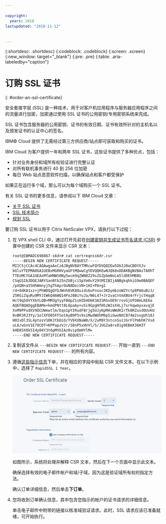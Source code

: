 ```yaml
---

copyright:
  years: 2018
lastupdated: "2018-11-12"


---
```


{:shortdesc: .shortdesc}
{:codeblock: .codeblock}
{:screen: .screen}
{:new_window: target="_blank"}
{:pre: .pre}
{:table: .aria-labeledby="caption"}

# 订购 SSL 证书
{: #order-an-ssl-certificate}

安全套接字层 (SSL) 是一种技术，用于对客户机应用程序与服务器应用程序之间的流量进行加密，加密通过使用 SSL 证书的公用密钥/专用密钥系统来完成。

SSL 证书包含服务器的公用密钥、证书的有效日期、证书有效所针对的主机名以及颁发证书的认证中心的签名。

IBM© Cloud 提供了无需经过第三方供应商/站点即可获取和购买的证书。

IBM Cloud 为客户提供一年和两年 SSL 证书，这些证书提供了多种优点，包括：

* 针对业务身份和域所有权验证进行完整认证
* 对所有联机事务进行 40 到 256 位加密
* 每日 Web 站点恶意软件扫描，以确保站点和客户都受保护

如果正在运行多个域，那么可以为每个域购买一个 SSL 证书。

有关 SSL 证书的更多信息，请参阅以下 IBM Cloud 文章：

* [关于 SSL 证书](/docs/infrastructure/ssl-certificates?topic=ssl-certificates-about-ssl-certificates)
* [SSL 技术简介](/docs/infrastructure/ssl-certificates?topic=ssl-certificates-introduction-to-ssl-technology)
* [规划 SSL](/docs/infrastructure/ssl-certificates?topic=ssl-certificates-planning-for-ssl)


要订购 SSL 证书以用于 Citrix NetScaler VPX，请执行以下过程：

1.	在 VPX shell CLI 中，通过打开先前在[创建密钥并生成证书签名请求 (CSR)](/docs/infrastructure/citrix-netscaler-vpx?topic=citrix-netscaler-vpx-create-keys-and-generate-the-certificate-signing-request-csr-) 步骤中创建的 CSR 文件来显示 CSR 文本：

	```
	root@IBMADC690867-s6dr# cat certreqnss6dr.csr
	-----BEGIN NEW CERTIFICATE REQUEST-----
	MIIC5jCCAc4CAQAwgaAxCzAJBgNVBAYTMRcwFQYDVQQIEw5Ob3J0aCBDYXJv
	bGluYTEPMA0GA1UEBxMGRHVyaGFtMQwwCgYDVQQKEwNJQk0xDDAKBgNVBAsTA0hT
	TTEoMCYGA1UEAxMfaHNW50Ny5wcm9qZWN0Z29sZGZpbmNoLm5ldDEhMB8G
	CSqGSIb3DQEJARYSanBtb25nZUBjci5pYm0uY29tMIIBIjANBgkqhkiG9w0BAQEF
	/pXQN+a55HhWmnyj5gThAprOoN8DeiVN+1HI+PA+g1
	r4+8dKA1xz+jPhWDQgQYb3Wnh8VK8Ouids6uFnsoc3KDymbzoWZYctp8PA6uBzJ/
	25RGiZquRu9MYJIWkQ46WQ14PoJ8BiYuJa/N6L47+Jr2vaCntmXBU4rFrjctHqq8
	Hct9q5OVYXbYLQB+MM3gYyyFBQpZ1sHZD4D6K3AISRGsOE9rrovGjUfO8mLKE6a
	AQEFBQADggEBAMe+kmdPNtt8LOpaAy+u5i9GpgHfH5zW2sX4Lj7srkqwmyxavqjE
	XvM9PPudXV9OCUWewtlm/Eqo1pYIRudFBrjg5UJyKpM4sWWdKIrTk8RZusdOUvKU
	0vBRJRJ3Yy/1olXFO05FFSotAyB9P5v9siMwdWUhM9pSiGwoNXCB74m2sxgUh10J
	H0IvDl3SL4ptosV10KJtbOiO/YV9XXNaW8/X/2uM9Y3stcnSvzJGrFlPmbhK7Vsd
	uL6/wSnV1E70CDT+KPPapzVJr/S8nP5xHVVl/5/JUGZa8rx01g9EBmX36H3T
	kHD85XOkSI4y04Y3t6pMVbIAz0vipOmHYlM=
	-----END NEW CERTIFICATE REQUEST-----
	```

2.	复制该文件从 `---BEGIN NEW CERTIFICATE REQUEST---` 开始一直到 `---END NEW CERTIFICATE REQUEST---` 的所有内容。

3.	遵循[这些指示信息](/docs/infrastructure/ssl-certificates?topic=ssl-certificates-getting-started-tutorial#ordering-ssl-certificates)下单，并在相应的字段中粘贴 CSR 文件文本。在以下示例中，选择了 `RapidSSL 1 Year`。

	<img src="images/5-Order-Certificate_1.png" alt="图样" style="width: 550px;"/>

	如图所示，系统将处理并解释 CSR 文本，然后在下一个页面中显示此文本。

	确保选择有效的电子邮件帐户和域/子域，因为这是验证域所有权的指定方法。

	确认订单详细信息，然后单击**下订单**。

4. 您将收到订单确认信息，其中包含您指示的帐户的证书请求的详细信息。

	单击电子邮件中附带的链接以核准域验证请求。此时，SSL 请求应该已准备就绪，可开始执行。

